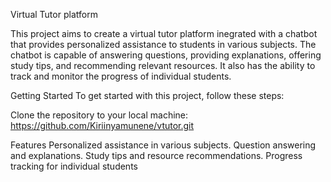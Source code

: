 Virtual Tutor platform

This project aims to create a virtual tutor platform inegrated with a chatbot that provides personalized assistance to students in various subjects. The chatbot is capable of answering questions, providing explanations, offering study tips, and recommending relevant resources. It also has the ability to track and monitor the progress of individual students.

Getting Started
To get started with this project, follow these steps:

Clone the repository to your local machine:
https://github.com/Kiriinyamunene/vtutor.git

Features
Personalized assistance in various subjects.
Question answering and explanations.
Study tips and resource recommendations.
Progress tracking for individual students